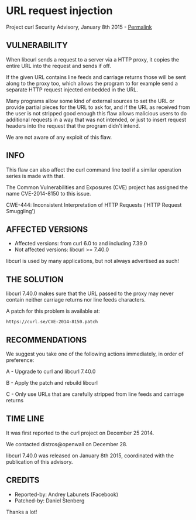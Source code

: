 URL request injection
=====================

Project curl Security Advisory, January 8th 2015 -
[Permalink](https://curl.se/docs/CVE-2014-8150.html)

VULNERABILITY
-------------

When libcurl sends a request to a server via a HTTP proxy, it copies the
entire URL into the request and sends if off.

If the given URL contains line feeds and carriage returns those will be sent
along to the proxy too, which allows the program to for example send a
separate HTTP request injected embedded in the URL.

Many programs allow some kind of external sources to set the URL or provide
partial pieces for the URL to ask for, and if the URL as received from the
user is not stripped good enough this flaw allows malicious users to do
additional requests in a way that was not intended, or just to insert request
headers into the request that the program didn't intend.

We are not aware of any exploit of this flaw.

INFO
----

This flaw can also affect the curl command line tool if a similar operation
series is made with that.

The Common Vulnerabilities and Exposures (CVE) project has assigned the name
CVE-2014-8150 to this issue.

CWE-444: Inconsistent Interpretation of HTTP Requests ('HTTP Request Smuggling')

AFFECTED VERSIONS
-----------------

- Affected versions: from curl 6.0 to and including 7.39.0
- Not affected versions: libcurl >= 7.40.0

libcurl is used by many applications, but not always advertised as such!

THE SOLUTION
------------

libcurl 7.40.0 makes sure that the URL passed to the proxy may never contain
neither carriage returns nor line feeds characters.

A patch for this problem is available at:

    https://curl.se/CVE-2014-8150.patch

RECOMMENDATIONS
---------------

We suggest you take one of the following actions immediately, in order of
preference:

A - Upgrade to curl and libcurl 7.40.0

B - Apply the patch and rebuild libcurl

C - Only use URLs that are carefully stripped from line feeds and carriage
    returns

TIME LINE
---------

It was first reported to the curl project on December 25 2014.

We contacted distros@openwall on December 28.

libcurl 7.40.0 was released on January 8th 2015, coordinated with the
publication of this advisory.

CREDITS
-------

- Reported-by: Andrey Labunets (Facebook)
- Patched-by: Daniel Stenberg

Thanks a lot!
